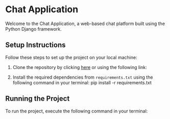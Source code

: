 # Chat Application

Welcome to the Chat Application, a web-based chat platform built using the Python Django framework.

## Setup Instructions

Follow these steps to set up the project on your local machine:

1. Clone the repository by clicking [here](https://github.com/kibetamos/Chat_app/tree/main) or using the following link:

2. Install the required dependencies from `requirements.txt` using the following command in your terminal:
     pip install -r requirements.txt


## Running the Project

To run the project, execute the following command in your terminal:

